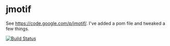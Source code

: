 jmotif
======

See https://code.google.com/p/jmotif/. I've added a pom file and tweaked a few things.

[![Build Status](https://api.shippable.com/projects/5385e987e5ca5fba01621b56/badge/master)](https://www.shippable.com/projects/5385e987e5ca5fba01621b56)
